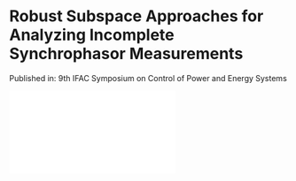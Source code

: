 # Robust Subspace Approaches for Analyzing Incomplete Synchrophasor Measurements
Published in: 9th IFAC Symposium on Control of Power and Energy Systems

<embed src="/Users/young-hwanlee/Desktop/Young-hwan Lee/Project/archive_YounghwanLee/CPES15/CPES15_Latex/23bus_system-eps-converted-to.pdf">

